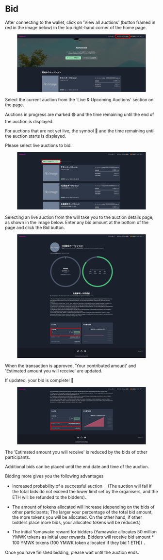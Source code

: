 # Bid

After connecting to the wallet, click on 'View all auctions' (button framed in red in the image below) in the top right-hand corner of the home page.

<figure><img src="../../../../../.gitbook/assets/Group 1 (15).png" alt=""><figcaption></figcaption></figure>

Select the current auction from the 'Live & Upcoming Auctions' section on the page.  

Auctions in progress are marked 🟢  and the time remaining until the end of the auction is displayed.  

For auctions that are not yet live, the symbol 🔵 and the time remaining until the auction starts is displayed.  

Please select live auctions to bid.


<figure><img src="../../../../../.gitbook/assets/Group 1 (16).png" alt=""><figcaption></figcaption></figure>

Selecting an live auction from the will take you to the auction details page, as shown in the image below. Enter any bid amount at the bottom of the page and click the Bid button.  

<figure><img src="../../../../../.gitbook/assets/Group 1 (17).png" alt=""><figcaption></figcaption></figure>

When the transaction is approved, 'Your contributed amount' and 'Estimated amount you will receive' are updated. 

If updated, your bid is complete! 🎉


<figure><img src="../../../../../.gitbook/assets/Group 1 (19).png" alt=""><figcaption></figcaption></figure>

The 'Estimated amount you will receive' is reduced by the bids of other participants.  

Additional bids can be placed until the end date and time of the auction.  

Bidding more gives you the following advantages  

* Increased probability of a successful auction 　(The auction will fail if the total bids do not exceed the lower limit set by the organisers, and the ETH will be refunded to the bidders)．

* The amount of tokens allocated will increase (depending on the bids of other participants; The larger your percentage of the total bid amount, the more tokens you will be allocated. On the other hand, if other bidders place more bids, your allocated tokens will be reduced.)

* The initial Yamawake reward for bidders (Yamawake allocates 50 million YMWK tokens as initial user rewards.  Bidders will receive bid amount * 100 YMWK tokens (100 YMWK token allocated if they bid 1 ETH)) ．

Once you have finished bidding, please wait until the auction ends.


